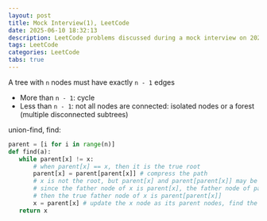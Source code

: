 ```yaml
---
layout: post
title: Mock Interview(1), LeetCode
date: 2025-06-10 18:32:13
description: LeetCode problems discussed during a mock interview on 2025-06-10
tags: LeetCode
categories: LeetCode
tabs: true
---
```

A tree with `n` nodes must have exactly `n - 1` edges
 - More than `n - 1`: cycle
 - Less than `n - 1`: not all nodes are connected: isolated nodes or a forest (multiple disconnected subtrees)

 union-find, find:
 ```python
 parent = [i for i in range(n)]
 def find(a):
    while parent[x] != x:
        # when parent[x] == x, then it is the true root
        parent[x] = parent[parent[x]] # compress the path
        # x is not the root, but parent[x] and parent[parent[x]] may be the root
        # since the father node of x is parent[x], the father node of parent[x] is parent[parent[x]]
        # then the true father node of x is parent[parent[x]]
        x = parent[x] # update the x node as its parent nodes, find the true root
    return x
 ```
 